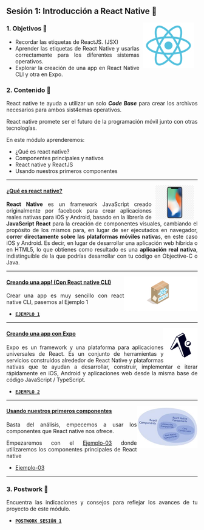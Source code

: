 ## Sesión 1: Introducción a React Native 🤖

<img src="images/react-native.png" align="right" height="120" hspace="10">
<div style="text-align: justify;">

### 1. Objetivos :dart: 

- Recordar las etiquetas de ReactJS. (JSX)
- Aprender las etiquetas de React Native y usarlas correctamente para los diferentes sistemas operativos.
- Explorar la creación de una app en React Native CLI y otra en Expo.

### 2. Contenido :blue_book:

React native te ayuda a utilizar un solo **_Code Base_** para crear los archivos necesarios para ambos sist4emas operativos.

React native promete ser el futuro de la programación móvil junto con otras tecnologías.

En este módulo aprenderemos:

- ¿Qué es react native?
- Componentes principales y nativos
- React native y ReactJS
- Usando nuestros primeros componentes

---

<img src="images/iphone.jpg" align="right" height="90" hspace="10">

#### <ins>¿Qué es react native?</ins>

**React Native** es un framework JavaScript creado originalmente por facebook para crear aplicaciones reales nativas para iOS y Android, basado en la librería de **JavaScript React** para la creación de componentes visuales, cambiando el propósito de los mismos para, en lugar de ser ejecutados en navegador, **correr directamente sobre las plataformas móviles nativa**s, en este caso iOS y Android. Es decir, en lugar de desarrollar una aplicación web híbrida o en HTML5, lo que obtienes como resultado es una **aplicación real nativa**, indistinguible de la que podrías desarrollar con tu código en Objective-C o Java.

---

<img src="images/rncli.png" align="right" height="90"> 

#### <ins>Creando una app! (Con React native CLI)</ins>

Crear una app es muy sencillo con react native CLI, pasemos al Ejemplo 1

- [**`EJEMPLO 1`**](./Ejemplo-01)

---

<img src="images/expo.png" align="right" height="90"> 

#### <ins>Creando una app con Expo</ins>

Expo es un framework y una plataforma para aplicaciones universales de React. Es un conjunto de herramientas y servicios construidos alrededor de React Native y plataformas nativas que te ayudan a desarrollar, construir, implementar e iterar rápidamente en iOS, Android y aplicaciones web desde la misma base de código JavaScript / TypeScript.

- [**`EJEMPLO 2`**](./Ejemplo-02)

---

<img src="images/rncomponents.jpeg" align="right" height="110"> 

#### <ins>Usando nuestros primeros componentes</ins>

Basta del análisis, empecemos a usar los componentes que React native nos ofrece.

Empezaremos con el [Ejemplo-03](./Ejemplo-03) donde utilizaremos los componentes principales de React native

- [Ejemplo-03](./Ejemplo-03)

---

### 3. Postwork :memo:

Encuentra las indicaciones y consejos para reflejar los avances de tu proyecto de este módulo.

- [**`POSTWORK SESIÓN 1`**](./Postwork/)

<br/>


</div>

